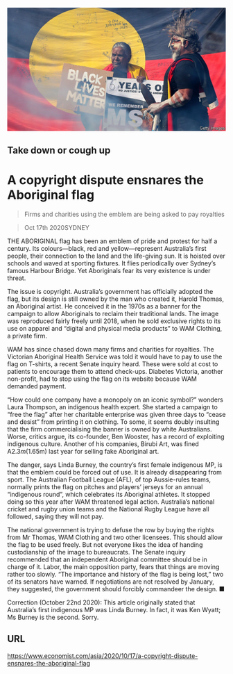 ![](./images/20201017_ASP003_0.jpg)

## Take down or cough up

# A copyright dispute ensnares the Aboriginal flag

> Firms and charities using the emblem are being asked to pay royalties

> Oct 17th 2020SYDNEY

THE ABORIGINAL flag has been an emblem of pride and protest for half a century. Its colours—black, red and yellow—represent Australia’s first people, their connection to the land and the life-giving sun. It is hoisted over schools and waved at sporting fixtures. It flies periodically over Sydney’s famous Harbour Bridge. Yet Aboriginals fear its very existence is under threat.

The issue is copyright. Australia’s government has officially adopted the flag, but its design is still owned by the man who created it, Harold Thomas, an Aboriginal artist. He conceived it in the 1970s as a banner for the campaign to allow Aboriginals to reclaim their traditional lands. The image was reproduced fairly freely until 2018, when he sold exclusive rights to its use on apparel and “digital and physical media products” to WAM Clothing, a private firm.

WAM has since chased down many firms and charities for royalties. The Victorian Aboriginal Health Service was told it would have to pay to use the flag on T-shirts, a recent Senate inquiry heard. These were sold at cost to patients to encourage them to attend check-ups. Diabetes Victoria, another non-profit, had to stop using the flag on its website because WAM demanded payment.

“How could one company have a monopoly on an iconic symbol?” wonders Laura Thompson, an indigenous health expert. She started a campaign to “free the flag” after her charitable enterprise was given three days to “cease and desist” from printing it on clothing. To some, it seems doubly insulting that the firm commercialising the banner is owned by white Australians. Worse, critics argue, its co-founder, Ben Wooster, has a record of exploiting indigenous culture. Another of his companies, Birubi Art, was fined A$2.3m ($1.65m) last year for selling fake Aboriginal art.

The danger, says Linda Burney, the country’s first female indigenous MP, is that the emblem could be forced out of use. It is already disappearing from sport. The Australian Football League (AFL), of top Aussie-rules teams, normally prints the flag on pitches and players’ jerseys for an annual “indigenous round”, which celebrates its Aboriginal athletes. It stopped doing so this year after WAM threatened legal action. Australia’s national cricket and rugby union teams and the National Rugby League have all followed, saying they will not pay.

The national government is trying to defuse the row by buying the rights from Mr Thomas, WAM Clothing and two other licensees. This should allow the flag to be used freely. But not everyone likes the idea of handing custodianship of the image to bureaucrats. The Senate inquiry recommended that an independent Aboriginal committee should be in charge of it. Labor, the main opposition party, fears that things are moving rather too slowly. “The importance and history of the flag is being lost,” two of its senators have warned. If negotiations are not resolved by January, they suggested, the government should forcibly commandeer the design. ■

Correction (October 22nd 2020): This article originally stated that Australia’s first indigenous MP was Linda Burney. In fact, it was Ken Wyatt; Ms Burney is the second. Sorry.

## URL

https://www.economist.com/asia/2020/10/17/a-copyright-dispute-ensnares-the-aboriginal-flag
